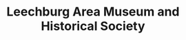 ---
layout: repo
title: "Leechburg Area Museum and Historical Society"
id: 14380
permalink: repos/14380/
---